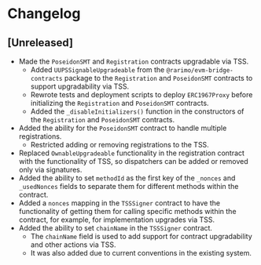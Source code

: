 # Changelog

## [Unreleased]

* Made the `PoseidonSMT` and `Registration` contracts upgradable via TSS.
  * Added `UUPSSignableUpgradeable` from the `@rarimo/evm-bridge-contracts` package to the `Registration` and `PoseidonSMT` contracts to support upgradability via TSS.
  * Rewrote tests and deployment scripts to deploy `ERC1967Proxy` before initializing the `Registration` and `PoseidonSMT` contracts.
  * Added the `_disableInitializers()` function in the constructors of the `Registration` and `PoseidonSMT` contracts.
* Added the ability for the `PoseidonSMT` contract to handle multiple registrations.
    * Restricted adding or removing registrations to the TSS.
* Replaced `OwnableUpgradeable` functionality in the registration contract with the functionality of TSS, so dispatchers can be added or removed only via signatures.
* Added the ability to set `methodId` as the first key of the `_nonces` and `_usedNonces` fields to separate them for different methods within the contract.
* Added a `nonces` mapping in the `TSSSigner` contract to have the functionality of getting them for calling specific methods within the contract, for example, for implementation upgrades via TSS.
* Added the ability to set `chainName` in the `TSSSigner` contract.
    * The `chainName` field is used to add support for contract upgradability and other actions via TSS.
    * It was also added due to current conventions in the existing system.






